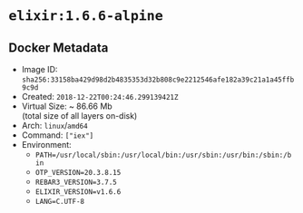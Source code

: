 # `elixir:1.6.6-alpine`

## Docker Metadata

- Image ID: `sha256:33158ba429d98d2b4835353d32b808c9e2212546afe182a39c21a1a45ffb9c9d`
- Created: `2018-12-22T00:24:46.299139421Z`
- Virtual Size: ~ 86.66 Mb  
  (total size of all layers on-disk)
- Arch: `linux`/`amd64`
- Command: `["iex"]`
- Environment:
  - `PATH=/usr/local/sbin:/usr/local/bin:/usr/sbin:/usr/bin:/sbin:/bin`
  - `OTP_VERSION=20.3.8.15`
  - `REBAR3_VERSION=3.7.5`
  - `ELIXIR_VERSION=v1.6.6`
  - `LANG=C.UTF-8`
